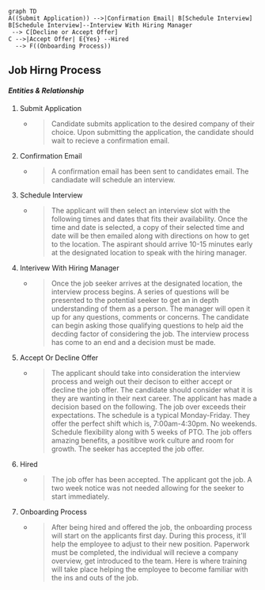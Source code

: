 ```mermaid
graph TD
A((Submit Application)) -->|Confirmation Email| B[Schedule Interview]
B[Schedule Interview]--Interview With Hiring Manager
 --> C[Decline or Accept Offer]
C -->|Accept Offer| E{Yes} --Hired
  --> F((Onboarding Process))
  ```
  ## Job Hirng Process
  #### **_Entities & Relationship_**
  1. Submit Application   
      * > Candidate submits application to the desired company of their choice. Upon submitting the application, the candidate should wait to recieve a confirmation email.
  2. Confirmation Email 
      * > A confirmation email has been sent to candidates email. The candiadate will schedule an interview.
  3. Schedule Interview  
      * > The applicant will then select an interview slot with the following times and dates that fits their availability. Once the time and date is selected, a copy of their selected time and date will be then emailed along with directions on how to get to the location. The aspirant should arrive 10-15 minutes early at the designated location to speak with the hiring manager. 
  4. Interivew With Hiring Manager 
      * > Once the job seeker arrives at the designated location, the interview process begins. A series of questions will be presented to the potential seeker to get an in depth understanding of them as a person. The manager will open it up for any questions, comments or concerns. The candidate can begin asking those qualifying questions to help aid the decding factor of considering the job. The interview process has come to an end and a decision must be made. 
  5. Accept Or Decline Offer
      * > The applicant should take into consideration the interview process and weigh out their decison to either accept or decline the job offer. The candidate should consider what it is they are wanting in their next career. The applicant has made a decision based on the following. The job over exceeds their expectations. The schedule is a typical Monday-Friday. They offer the perfect shift which is, 7:00am-4:30pm. No weekends. Schedule flexibility along with 5 weeks of PTO. The job offers amazing benefits, a positibve work culture and room for growth. The seeker has accepted the job offer. 
  6. Hired
      * > The job offer has been accepted. The applicant got the job. A two week notice was not needed allowing for the seeker to start immediately. 
  7. Onboarding Process
      * > After being hired and offered the job, the onboarding process will start on the applicants first day. During this process, it'll help the employee to adjust to their new position. Paperwork must be completed, the individual will recieve a company overview, get introduced to the team. Here is where training will take place helping the employee to become familiar with the ins and outs of the job.
 
